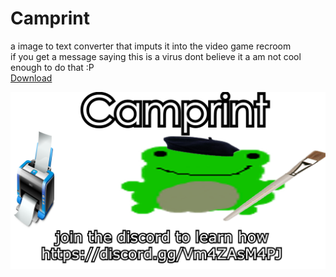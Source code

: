 # Camprint
a image to text converter that imputs it into the video game recroom  
if you get a message saying this is a virus dont believe it a am not cool enough to do that :P  
[Download](https://drive.google.com/file/d/1uxfXBdLP8TDAOmJ4o8naeTPhUm2IrwL8/view?usp=sharing)


![banner](https://github.com/CampinRat/Camprint/blob/main/images/banner.png)

